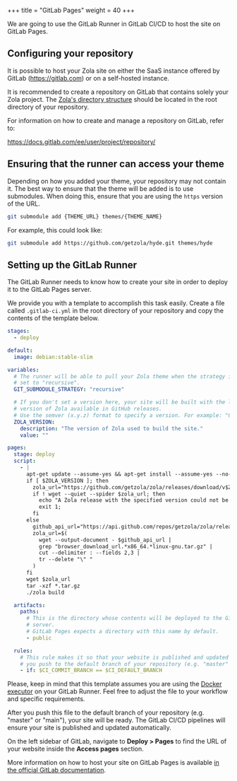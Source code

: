 +++
title = "GitLab Pages"
weight = 40
+++

We are going to use the GitLab Runner in GitLab CI/CD to host
the site on GitLab Pages.

## Configuring your repository

It is possible to host your Zola site on either the SaaS instance offered by
GitLab (<https://gitlab.com>) or on a self-hosted instance.

It is recommended to create a repository on GitLab that contains solely your
Zola project. The [Zola's directory structure](https://www.getzola.org/documentation/getting-started/directory-structure/)
should be located in the root directory of your repository.

For information on how to create and manage a repository on GitLab, refer to:

<https://docs.gitlab.com/ee/user/project/repository/>

## Ensuring that the runner can access your theme

Depending on how you added your theme, your repository may not contain it.
The best way to ensure that the theme will be added is to use submodules.
When doing this, ensure that you are using the `https` version of the URL.

```bash
git submodule add {THEME_URL} themes/{THEME_NAME}
```

For example, this could look like:

```bash
git submodule add https://github.com/getzola/hyde.git themes/hyde
```

## Setting up the GitLab Runner

The GitLab Runner needs to know how to create your site in order to deploy
it to the GitLab Pages server.

We provide you with a template to accomplish this task easily.
Create a file called `.gitlab-ci.yml` in the root directory of your
repository and copy the contents of the template below.

```yaml
stages:
  - deploy

default:
  image: debian:stable-slim

variables:
  # The runner will be able to pull your Zola theme when the strategy is
  # set to "recursive".
  GIT_SUBMODULE_STRATEGY: "recursive"

  # If you don't set a version here, your site will be built with the latest
  # version of Zola available in GitHub releases.
  # Use the semver (x.y.z) format to specify a version. For example: "0.17.2" or "0.18.0".
  ZOLA_VERSION:
    description: "The version of Zola used to build the site."
    value: ""

pages:
  stage: deploy
  script:
    - |
      apt-get update --assume-yes && apt-get install --assume-yes --no-install-recommends wget ca-certificates
      if [ $ZOLA_VERSION ]; then
        zola_url="https://github.com/getzola/zola/releases/download/v$ZOLA_VERSION/zola-v$ZOLA_VERSION-x86_64-unknown-linux-gnu.tar.gz"
        if ! wget --quiet --spider $zola_url; then
          echo "A Zola release with the specified version could not be found.";
          exit 1;
        fi
      else
        github_api_url="https://api.github.com/repos/getzola/zola/releases/latest"
        zola_url=$(
          wget --output-document - $github_api_url |
          grep "browser_download_url.*x86_64.*linux-gnu.tar.gz" |
          cut --delimiter : --fields 2,3 |
          tr --delete "\" "
        )
      fi
      wget $zola_url
      tar -xzf *.tar.gz
      ./zola build

  artifacts:
    paths:
      # This is the directory whose contents will be deployed to the GitLab Pages
      # server.
      # GitLab Pages expects a directory with this name by default.
      - public

  rules:
    # This rule makes it so that your website is published and updated only when
    # you push to the default branch of your repository (e.g. "master" or "main").
    - if: $CI_COMMIT_BRANCH == $CI_DEFAULT_BRANCH
```

Please, keep in mind that this template assumes you are using the
[Docker executor](https://docs.gitlab.com/runner/executors/docker.html)
on your GitLab Runner.
Feel free to adjust the file to your workflow and specific requirements.

After you push this file to the default branch of your repository
(e.g. "master" or "main"), your site will be ready. The GitLab CI/CD pipelines
will ensure your site is published and updated automatically.

On the left sidebar of GitLab, navigate to **Deploy > Pages** to find the URL of your
website inside the **Access pages** section.

More information on how to host your site on GitLab Pages is available
[in the official GitLab documentation](https://docs.gitlab.com/ee/user/project/pages/).
